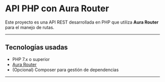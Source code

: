# API PHP con Aura Router

Este proyecto es una API REST desarrollada en PHP que utiliza **Aura Router** para el manejo de rutas.

---

## Tecnologías usadas

- PHP 7.x o superior  
- [Aura Router](https://github.com/auraphp/Aura.Router)  
- (Opcional) Composer para gestión de dependencias  

---
